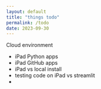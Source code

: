 ```yaml
---
layout: default
title: "things todo"
permalink: /todo
date: 2023-09-30
---
```


Cloud environment
- iPad Python apps
- iPad GitHub apps
- iPad vs local install
- testing code on iPad vs streamlit
- 